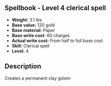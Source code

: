 ## Spellbook - Level 4 clerical spell

- **Weight:** 3.1 lbs
- **Base value:** 120 gold
- **Base material:** Paper
- **Base write cost:** 60 charges
- **Actual write cost:** From half to full base cost
- **Skill:** Clerical spell
- **Level:** 4

## Description

Creates a permanent clay golem
